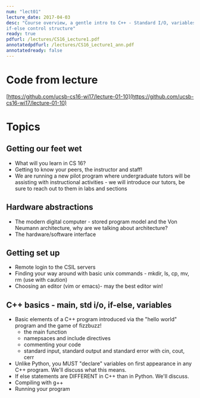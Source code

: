 ```yaml
---
num: "lect01"
lecture_date: 2017-04-03
desc: "Course overview, a gentle intro to C++ - Standard I/O, variables,
if-else control structure"
ready: true
pdfurl: /lectures/CS16_Lecture1.pdf
annotatedpdfurl: /lectures/CS16_Lecture1_ann.pdf
annotatedready: false 
---
```

# Code from lecture
[https://github.com/ucsb-cs16-wi17/lecture-01-10](https://github.com/ucsb-cs16-wi17/lecture-01-10)

# Topics

## Getting our feet wet 
* What will you learn in CS 16?
* Getting to know your peers, the instructor and staff!
* We are running a new pilot program where undergraduate tutors will be assisting with instructional activities - we will introduce our tutors, be sure to reach out to them in labs and sections 

## Hardware abstractions
* The modern digital computer - stored program model and the Von Neumann architecture, why are we talking about architecture?
* The hardware/software interface
## Getting set up 
* Remote login to the CSIL servers
* Finding your way around with basic unix commands - mkdir, ls, cp, mv, rm (use
  with caution)
* Choosing an editor (vim or emacs)- may the best editor win!

## C++ basics - main, std i/o, if-else, variables
* Basic elements of a C++ program introduced via the "hello world" program and the game of fizzbuzz!
    * the main function
    * namepsaces and include directives
    * commenting your code
    * standard input, standard output and standard error with cin, cout, cerr
* Unlike Python, you MUST "declare" variables on first appearance in any C++ program. We'll discuss what this means.
* If else statements are DIFFERENT in C++ than in Python. We'll discuss.
* Compiling with g++
* Running your program





